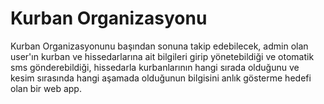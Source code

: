 # Kurban Organizasyonu
Kurban Organizasyonunu başından sonuna takip edebilecek,
admin olan user'ın kurban ve hissedarlarına ait bilgileri girip yönetebildiği ve otomatik sms gönderebildiği,
hissedarla kurbanlarının hangi sırada olduğunu ve kesim sırasında hangi aşamada olduğunun bilgisini anlık gösterme hedefi olan bir web app.

